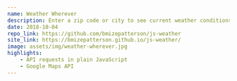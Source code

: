 ```yaml
---
name: Weather Wherever
description: Enter a zip code or city to see current weather conditions.
date: 2018-10-04
repo_link: https://github.com/bmizepatterson/js-weather
site_link: https://bmizepatterson.github.io/js-weather/
image: assets/img/weather-wherever.jpg
highlights:
    - API requests in plain JavaScript
    - Google Maps API
---
```

